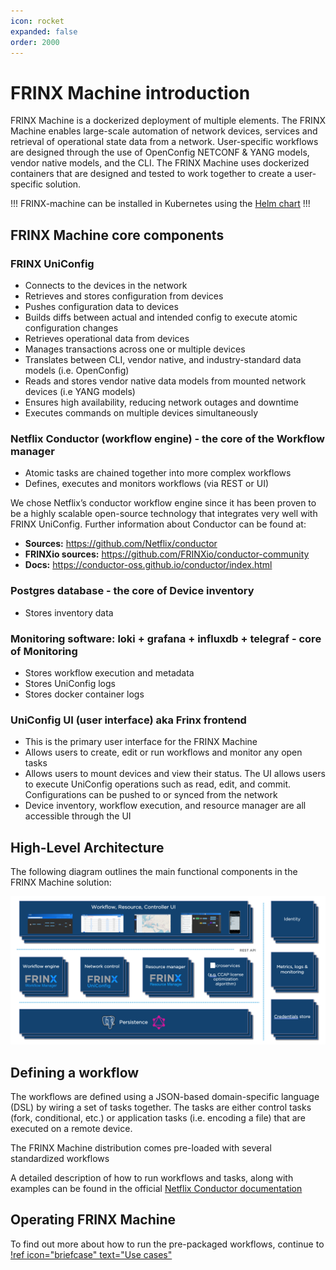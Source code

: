 ```yaml
---
icon: rocket
expanded: false
order: 2000
---
```


# FRINX Machine introduction

FRINX Machine is a dockerized deployment of multiple elements. The FRINX
Machine enables large-scale automation of network devices, services and
retrieval of operational state data from a network. User-specific
workflows are designed through the use of OpenConfig NETCONF & YANG
models, vendor native models, and the CLI. The FRINX Machine uses
dockerized containers that are designed and tested to work together to
create a user-specific solution.

!!!
FRINX-machine can be installed in Kubernetes using the [Helm chart](https://artifacthub.io/packages/helm/frinx-helm-charts/frinx-machine)
!!!

## FRINX Machine core components

### FRINX UniConfig

-   Connects to the devices in the network
-   Retrieves and stores configuration from devices
-   Pushes configuration data to devices
-   Builds diffs between actual and intended config to execute atomic
    configuration changes
-   Retrieves operational data from devices
-   Manages transactions across one or multiple devices
-   Translates between CLI, vendor native, and industry-standard data
    models (i.e. OpenConfig)
-   Reads and stores vendor native data models from mounted network
    devices (i.e YANG models)
-   Ensures high availability, reducing network outages and downtime
-   Executes commands on multiple devices simultaneously

### Netflix Conductor (workflow engine) - the core of the Workflow manager

-   Atomic tasks are chained together into more complex workflows
-   Defines, executes and monitors workflows (via REST or UI)

We chose Netflix’s conductor workflow engine since it has been proven to
be a highly scalable open-source technology that integrates very well with
FRINX UniConfig. Further information about Conductor can be found at:

-   **Sources:** https://github.com/Netflix/conductor
-   **FRINXio sources:** https://github.com/FRINXio/conductor-community
-   **Docs:** https://conductor-oss.github.io/conductor/index.html

### Postgres database - the core of Device inventory

-   Stores inventory data

### Monitoring software: loki + grafana + influxdb + telegraf - core of Monitoring

-   Stores workflow execution and metadata
-   Stores UniConfig logs
-   Stores docker container logs

### UniConfig UI (user interface) aka Frinx frontend

-   This is the primary user interface for the FRINX Machine
-   Allows users to create, edit or run workflows and monitor any open
    tasks
-   Allows users to mount devices and view their status. The UI allows
    users to execute UniConfig operations such as read, edit, and
    commit. Configurations can be pushed to or synced from the network
-   Device inventory, workflow execution, and resource manager are
    all accessible through the UI

## High-Level Architecture

The following diagram outlines the main functional components in the FRINX
Machine solution:

![FM Architecture](FRINX_Machine_Architecture.png)

## Defining a workflow

The workflows are defined using a JSON-based domain-specific language
(DSL) by wiring a set of tasks together. The tasks are either control
tasks (fork, conditional, etc.) or application tasks (i.e. encoding a
file) that are executed on a remote device.

The FRINX Machine distribution comes pre-loaded with several
standardized workflows

A detailed description of how to run workflows and tasks, along with
examples can be found in the official [Netflix Conductor
documentation](https://conductor-oss.github.io/conductor/documentation/configuration/workflowdef/index.html)

## Operating FRINX Machine

To find out more about how to run the pre-packaged workflows, continue to [!ref icon="briefcase" text="Use cases"](../use-cases/index.md)
